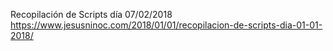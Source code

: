 Recopilación de Scripts día 07/02/2018
https://www.jesusninoc.com/2018/01/01/recopilacion-de-scripts-dia-01-01-2018/
